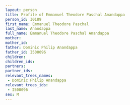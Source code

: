 ```yaml
---
layout: person
title: Profile of Emmanuel Theodore Paschal Anandappa
person_id: I0189
first_name: Emmanuel Theodore Paschal
last_name: Anandappa
full_name: Emmanuel Theodore Paschal Anandappa
mother: 
mother_id: 
father: Dominic Philip Anandappa
father_id: I500096
children:
children_ids:
partners:
partner_ids:
relevant_trees_names:
 - Dominic Philip Anandappa
relevant_trees_ids:
 - I500096
sex: M
---
```


